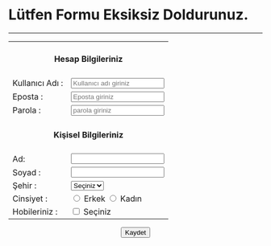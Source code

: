 <h1>Lütfen Formu Eksiksiz Doldurunuz.</h1>
<hr>
<form>
    <table>
        <tr>
            <td colspan="2" align="center"><h4>Hesap Bilgileriniz</h4></td>
        </tr>
        <tr>
            <td>Kullanıcı Adı :</td>
            <td><input type="text" name="username" placeholder="Kullanıcı adı giriniz" required></td>
        </tr>
        <tr>
            <td>Eposta :</td>
            <td><input type="email" name="eposta" placeholder="Eposta giriniz" required></td>
        </tr>
        <tr>
            <td>Parola :</td>
            <td><input type="password" name="parola" placeholder="parola giriniz" required></td>
        </tr>
        <tr>
            <td colspan="2" align="center"><h4>Kişisel Bilgileriniz</h4></td>
        </tr>
        <tr>
            <td>Ad:</td>
            <td><input type="text" name="ad"></td>
        </tr>
        <tr>
            <td>Soyad :</td>
            <td><input type="text" name="soyad"></td>
        </tr>
        <tr>
            <td>Şehir :</td>
            <td>
                <select name="sehir">
                    <option>Seçiniz</option>
                    <option>Tokat</option>
                </select>
            </td>
        </tr>
        <tr>
            <td>Cinsiyet :</td>
            <td>
                <input type="radio" name="cinsiyet"> Erkek
                <input type="radio" name="cinsiyet"> Kadın
            </td>
        </tr>
        <tr>
            <td>Hobileriniz :</td>
            <td>
                <input type="checkbox" name="hobiler"> Seçiniz
            </td>
        </tr>
    </table>
    <p align="center"><input type="submit" value="Kaydet"></p>
</form>
